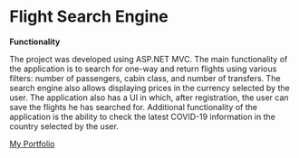 # Flight Search Engine
<p align="center">
</p>

**Functionality**

The project was developed using ASP.NET MVC. The main functionality of the application is to search for one-way and return flights using various filters: number of passengers, cabin class, and number of transfers. The search engine also allows displaying prices in the currency selected by the user. The application also has a UI in which, after registration, the user can save the flights he has searched for. Additional functionality of the application is the ability to check the latest COVID-19 information in the country selected by the user.

[My Portfolio](https://swoszowski.net/)
